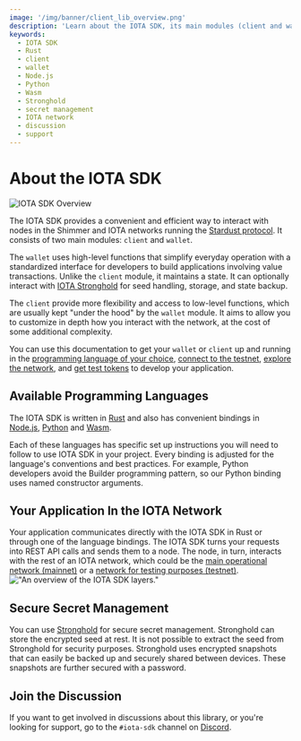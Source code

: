 ```yaml
---
image: '/img/banner/client_lib_overview.png'
description: 'Learn about the IOTA SDK, its main modules (client and wallet), available programming languages (Rust, Node.js, Python, and Wasm), secure secret management using Stronghold, and how to join the discussion and get support.'
keywords:
  - IOTA SDK
  - Rust
  - client
  - wallet
  - Node.js
  - Python
  - Wasm
  - Stronghold
  - secret management
  - IOTA network
  - discussion
  - support
---
```


# About the IOTA SDK

![IOTA SDK Overview](/img/banner/client_lib_overview.png)

The IOTA SDK provides a convenient and efficient way to interact with nodes in the Shimmer
and IOTA networks running the [Stardust protocol](https://wiki.iota.org/shimmer/develop/explanations/what-is-stardust).
It consists of two main modules: `client` and `wallet`.

The `wallet` uses high-level functions that simplify everyday operation with a standardized interface for developers to
build applications involving value transactions. Unlike the `client` module, it maintains a state. It can optionally
interact
with [IOTA Stronghold](https://github.com/iotaledger/stronghold.rs/) for seed handling, storage, and state backup.

The `client` provide more flexibility and access to low-level functions, which are usually kept "under the hood" by the
`wallet` module. It aims to allow you to customize in depth how you interact with the network, at the cost of some
additional
complexity.

You can use this documentation to get your `wallet` or `client` up and running in
the [programming language of your choice](#available-programming-languages), [connect to the testnet](explanations/testnet-and-test-tokens.md#connect-to-the-testnet-api), [explore the network](explanations/testnet-and-test-tokens.md#explore-the-network),
and [get test tokens](explanations/testnet-and-test-tokens.md#get-test-tokens) to develop your application.

## Available Programming Languages

The IOTA SDK is written in [Rust](getting-started/rust.mdx) and also has convenient bindings
in [Node.js](getting-started/nodejs.mdx), [Python](getting-started/python.mdx) and [Wasm](getting-started/wasm.mdx).

Each of these languages has specific set up instructions you will need to follow to use IOTA SDK in your project. Every
binding is adjusted for the language's conventions and best practices. For example, Python developers avoid the Builder
programming pattern, so our Python binding uses named constructor arguments.

## Your Application In the IOTA Network

Your application communicates directly with the IOTA SDK in Rust or through one of the language bindings. The IOTA SDK turns
your requests into REST API calls and sends them to a node. The node, in turn, interacts with the
rest of an IOTA network, which could be
the [main operational network (mainnet)](https://wiki.iota.org/shimmer/develop/explanations/what-is-shimmer/networks/#shimmer-mainnet)
or
a [network for testing purposes (testnet)](https://wiki.iota.org/shimmer/develop/explanations/what-is-shimmer/networks/#public-testnet). !["An overview of the IOTA SDK layers."](/img/layered_overview.svg 'An overview of the IOTA SDK layers.')

## Secure Secret Management

You can use [Stronghold](https://wiki.iota.org/shimmer/stronghold.rs/welcome) for secure secret management. Stronghold
can store the encrypted seed at rest. It is not possible to extract the seed from Stronghold for security purposes.
Stronghold uses encrypted snapshots that can easily be backed up and securely shared between devices. These snapshots
are further secured with a password.

## Join the Discussion

If you want to get involved in discussions about this library, or you're looking for support, go to the `#iota-sdk`
channel
on [Discord](https://discord.iota.org).
